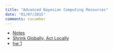 ```yaml
---
title: "Advanced Bayesian Computing Resources"
date: "01/07/2015"
comments: cucumber
---
```


- [Notes](/assets/ams268/notes/notes.pdf)
- [Shrink Globally, Act Locally](/assets/ams268/notes/bayesReg.pdf)
- [hw 1](/assets/ams268/hw/hw1/instructions/hw1.pdf)
